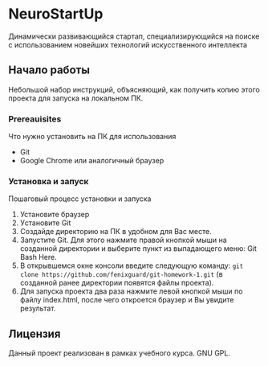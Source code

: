 # NeuroStartUp

Динамически развивающийся стартап, специализирующийся на поиске с использованием новейших технологий искусственного интеллекта

## Начало работы

Небольшой набор инструкций, объясняющий, как получить копию этого проекта для запуска на локальном ПК.

### Prereauisites

Что нужно установить на ПК для использования

* Git
* Google Chrome или аналогичный браузер 

### Установка и запуск

Пошаговый процесс установки и запуска

1. Установите браузер
1. Уcтановите Git 
1. Создайде директорию на ПК в удобном для Вас месте.
1. Запустите Git. Для этого нажмите правой кнопкой мыши на созданной директории и выберите пункт из выпадающего меню: Git Bash Here.
1. В открывшемся окне консоли введите следующую команду: 
```git clone https://github.com/fenixguard/git-homework-1.git``` (в созданной ранее директории появятся файлы проекта).
1. Для запуска проекта два раза нажмите левой кнопкой мыши по файлу index.html, после чего откроется браузер и Вы увидите результат.

## Лицензия

Данный проект реализован в рамках учебного курса. GNU GPL.